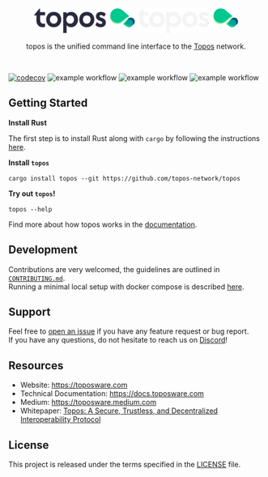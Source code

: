<div id="top"></div>
<!-- PROJECT LOGO -->
<br />
<div align="center">

  <img src="./.github/assets/topos_logo.png#gh-light-mode-only" alt="Logo" width="200">
  <img src="./.github/assets/topos_logo_dark.png#gh-dark-mode-only" alt="Logo" width="200">

<br />

<p align="center">
topos is the unified command line interface to the <a href="https://docs.toposware.com/general-overview">Topos</a> network.
</p>

<br />

</div>

<!-- **`topos` is the unified command line interface to the [Topos](https://docs.toposware.com/general-overview) network.** -->

[![codecov](https://codecov.io/gh/topos-network/topos/branch/main/graph/badge.svg?token=FOH2B2GRL9&style=flat)](https://codecov.io/gh/topos-network/topos)
![example workflow](https://github.com/topos-network/topos/actions/workflows/test.yml/badge.svg)
![example workflow](https://github.com/topos-network/topos/actions/workflows/format.yml/badge.svg)
![example workflow](https://github.com/topos-network/topos/actions/workflows/lint.yml/badge.svg)

## Getting Started

**Install Rust**

The first step is to install Rust along with `cargo` by following the instructions [here](https://doc.rust-lang.org/book/ch01-01-installation.html#installing-rustup-on-linux-or-macos).

**Install `topos`**

```
cargo install topos --git https://github.com/topos-network/topos
```

**Try out `topos`!**

```
topos --help
```

Find more about how topos works in the [documentation](https://docs.toposware.com/).

## Development

Contributions are very welcomed, the guidelines are outlined in [`CONTRIBUTING.md`](https://github.com/topos-network/.github/blob/main/CONTRIBUTING.md).<br />
Running a minimal local setup with docker compose is described [here](./tools/README.md).

## Support

Feel free to [open an issue](https://github.com/topos-network/topos/issues/new) if you have any feature request or bug report.<br />
If you have any questions, do not hesitate to reach us on [Discord](https://discord.gg/7HZ8F8ykBT)!

## Resources

- Website: <https://toposware.com>
- Technical Documentation: <https://docs.toposware.com>
- Medium: <https://toposware.medium.com>
- Whitepaper: [Topos: A Secure, Trustless, and Decentralized
  Interoperability Protocol](https://arxiv.org/pdf/2206.03481.pdf)

## License

This project is released under the terms specified in the [LICENSE](LICENSE) file.
